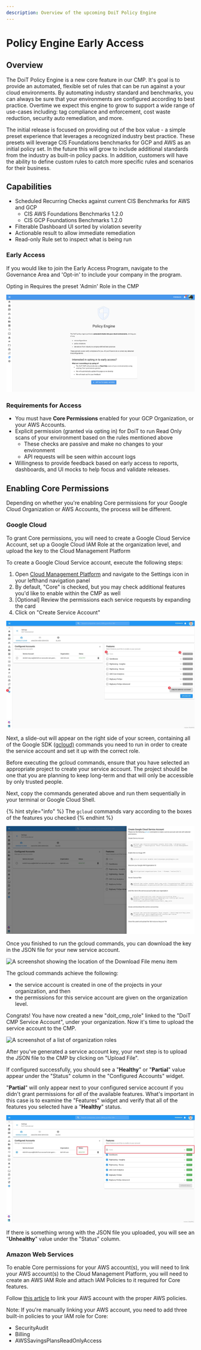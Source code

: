 ```yaml
---
description: Overview of the upcoming DoiT Policy Engine
---
```


# Policy Engine Early Access

## Overview

The DoiT Policy Engine is a new core feature in our CMP. It's goal is to provide an automated, flexible set of rules that can be run against a your cloud environments. By automating industry standard and benchmarks, you can always be sure that your environments are configured according to best practice. Overtime we expect this engine to grow to support a wide range of use-cases including: tag compliance and enforcement, cost waste reduction, security auto remediation, and more.

The initial release is focused on providing out of the box value - a simple preset experience that leverages a recognized industry best practice. These presets will leverage CIS Foundations benchmarks for GCP and AWS as an initial policy set. In the future this will grow to include additional standards from the industry as built-in policy packs. In addition, customers will have the ability to define custom rules to catch more specific rules and scenarios for their business.

## Capabilities

* Scheduled Recurring Checks against current CIS Benchmarks for AWS and GCP
  * CIS AWS Foundations Benchmarks 1.2.0
  * CIS GCP Foundations Benchmarks 1.2.0
* Filterable Dashboard UI sorted by violation severity
* Actionable result to allow immediate remediation
* Read-only Rule set to inspect what is being run

### Early Access

If you would like to join the Early Access Program, navigate to the Governance Area and 'Opt-in' to include your company in the program.

Opting in Requires the preset 'Admin' Role in the CMP

![Opt-in Page for Early Access](../.gitbook/assets/opt-in-early-access.png)

### Requirements for Access

* You must have **Core Permissions** enabled for your GCP Organization, or your AWS Accounts.
* Explicit permission (granted via opting in) for DoiT to run Read Only scans of your environment based on the rules mentioned above
  * These checks are passive and make no changes to your environment
  * API requests will be seen within account logs
* Willingness to provide feedback based on early access to reports, dashboards, and UI mocks to help focus and validate releases.

## Enabling Core Permissions

Depending on whether you're enabling Core permissions for your Google Cloud Organization or AWS Accounts, the process will be different.

### Google Cloud

To grant Core permissions, you will need to create a Google Cloud Service Account, set up a Google Cloud IAM Role at the organization level, and upload the key to the Cloud Management Platform

To create a Google Cloud Service account, execute the following steps:

1. Open [Cloud Management Platform](https://app.doit-intl.com) and navigate to the Settings icon in your lefthand navigation panel
2. By default, "Core" is checked, but you may check additional features you'd like to enable within the CMP as well
3. \[Optional] Review the permissions each service requests by expanding the card
4. Click on "Create Service Account"

![The steps to create a Google Cloud service account with Core permissions](<../.gitbook/assets/CleanShot 2021-10-18 at 14.50.03.jpg>)



Next, a slide-out will appear on the right side of your screen, containing all of the Google SDK ([gcloud)](https://cloud.google.com/sdk) commands you need to run in order to create the service account and set it up with the correct role.

Before executing the gcloud commands, ensure that you have selected an appropriate project to create your service account. The project should be one that you are planning to keep long-term and that will only be accessible by only trusted people.

Next, copy the commands generated above and run them sequentially in your terminal or Google Cloud Shell.

{% hint style="info" %}
The `gcloud` commands vary according to the boxes of the features you checked
{% endhint %}

![The list of gcloud commands to execute sequentially to generate a service account with Core permissions](<../.gitbook/assets/CleanShot 2021-10-18 at 14.57.39.jpg>)



Once you finished to run the gcloud commands, you can download the key in the JSON file for your new service account.

![A screenshot showing the location of the Download File menu item](https://files.gitbook.com/v0/b/gitbook-x-prod.appspot.com/o/spaces%2F-MIGYTaJbwlvzCb78QRB%2Fuploads%2Fgit-blob-7e262300b4cfc29dc63bc149c27b47cc0993146f%2Fimage%20\(70\).png?alt=media)

The gcloud commands achieve the following:&#x20;

* the service account is created in one of the projects in your organization, and then
* the permissions for this service account are given on the organization level.

Congrats! You have now created a new "doit\_cmp\_role" linked to the "DoiT CMP Service Account", under your organization. Now it's time to upload the service account to the CMP.

![A screenshot of a list of organization roles](https://files.gitbook.com/v0/b/gitbook-x-prod.appspot.com/o/spaces%2F-MIGYTaJbwlvzCb78QRB%2Fuploads%2Fgit-blob-f48f0b4916c5117e75bd78689e982d3ac5bd0dbf%2Fimage%20\(71\).png?alt=media)

After you've generated a service account key, your next step is to upload the JSON file to the CMP by clicking on "Upload File".

If configured successfully, you should see a "**Healthy**" or "**Partial**" value appear under the "Status" column in the "Configured Accounts" widget.

"**Partial**" will only appear next to your configured service account if you didn't grant permissions for _all_ of the available features. What's important in this case is to examine the "Features" widget and verify that all of the features you selected have a "**Healthy**" status.

![Service account with a "Healthy" status, as well as the ""Core" feature](<../.gitbook/assets/CleanShot 2021-10-18 at 15.05.03.jpg>)

If there is something wrong with the JSON file you uploaded, you will see an "**Unhealthy**" value under the "Status" column.

### Amazon Web Services

To enable Core permissions for your AWS account(s), you will need to link your AWS account(s) to the Cloud Management Platform, you will need to create an AWS IAM Role and attach IAM Policies to it required for Core features.&#x20;

Follow [this article](https://help.doit-intl.com/amazon-web-services/link-account) to link your AWS account with the proper AWS policies.&#x20;

Note: If you're manually linking your AWS account, you need to add three built-in policies to your IAM role for Core:

* SecurityAudit
* Billing
* AWSSavingsPlansReadOnlyAccess

